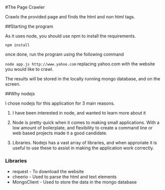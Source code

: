 #The Page Crawler

Crawls the provided page and finds the html and non html tags.

##Starting the program

As it uses node, you should use npm to install the requirements.

`npm install`

once done, run the program using the following command

`node app.js http://www.yahoo.com` replacing yahoo.com with the website you would like to crawl.

The results will be stored in the locally running mongo database, and on the screen.

##Why nodejs

I chose nodejs for this application for 3 main reasons.

1) I have been interested in node, and wanted to learn more about it

2) Node is pretty quick when it comes to making small applications. With a low amount of boilerplate, and flexibility to create a command line or web based projects made it a good candidate.

3) Libraries. Nodejs has a vast array of libraries, and when approriate it is useful to use these to assist in making the application work correctly.

### Libraries

* request - To download the website
* cheerio - Used to parse the html and text elements
* MongoClient - Used to store the data in the mongo database